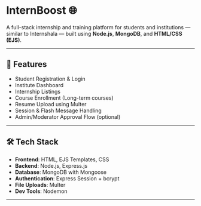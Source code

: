# InternBoost 🌐

A full-stack internship and training platform for students and institutions — similar to Internshala — built using **Node.js**, **MongoDB**, and **HTML/CSS (EJS)**.

---

## 🚀 Features

- Student Registration & Login
- Institute Dashboard
- Internship Listings
- Course Enrollment (Long-term courses)
- Resume Upload using Multer
- Session & Flash Message Handling
- Admin/Moderator Approval Flow (optional)

---

## 🛠️ Tech Stack

- **Frontend**: HTML, EJS Templates, CSS
- **Backend**: Node.js, Express.js
- **Database**: MongoDB with Mongoose
- **Authentication**: Express Session + bcrypt
- **File Uploads**: Multer
- **Dev Tools**: Nodemon

---


